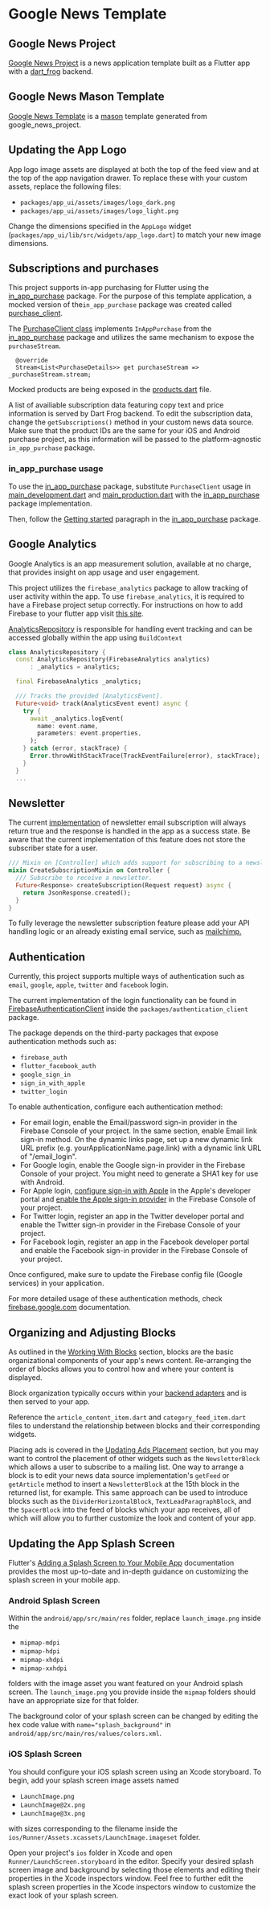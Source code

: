 # Google News Template

## Google News Project

[Google News Project](./google_news_project/README.md) is a news application template built as a Flutter app with a [dart_frog](https://pub.dev/packages/dart_frog) backend.

## Google News Mason Template

[Google News Template](./google_news_template/README.md) is a [mason](https://pub.dev/packages/mason) template generated from google_news_project.

## Updating the App Logo

App logo image assets are displayed at both the top of the feed view and at the top of the app navigation drawer. To replace these with your custom assets, replace the following files:

- `packages/app_ui/assets/images/logo_dark.png`
- `packages/app_ui/assets/images/logo_light.png`

Change the dimensions specified in the `AppLogo` widget (`packages/app_ui/lib/src/widgets/app_logo.dart`) to match your new image dimensions.

## Subscriptions and purchases

This project supports in-app purchasing for Flutter using the [in_app_purchase](https://pub.dev/packages/in_app_purchase) package. For the purpose of this template application, a mocked version of the`in_app_purchase` package was created called [purchase_client](https://github.com/VGVentures/google_news_template/tree/main/packages/purchase_client).

The [PurchaseClient class](https://github.com/VGVentures/google_news_template/blob/3f8d5cfd1106d3936b5d7582a82ca143c53d2535/packages/purchase_client/lib/src/purchase_client.dart#L36) implements `InAppPurchase` from the [in_app_purchase](https://pub.dev/packages/in_app_purchase) package and utilizes the same mechanism to expose the `purchaseStream`.

```
  @override
  Stream<List<PurchaseDetails>> get purchaseStream => _purchaseStream.stream;
```

Mocked products are being exposed in the [products.dart](https://github.com/VGVentures/google_news_template/blob/main/packages/purchase_client/lib/src/products.dart) file.

A list of availiable subscription data featuring copy text and price information is served by Dart Frog backend. To edit the subscription data, change the `getSubscriptions()` method in your custom news data source. Make sure that the product IDs are the same for your iOS and Android purchase project, as this information will be passed to the platform-agnostic `in_app_purchase` package.

### in_app_purchase usage

To use the [in_app_purchase](https://pub.dev/packages/in_app_purchase) package, substitute `PurchaseClient` usage in [main_development.dart](https://github.com/VGVentures/google_news_template/blob/3f8d5cfd1106d3936b5d7582a82ca143c53d2535/lib/main/main_development.dart#L80) and [main_production.dart](https://github.com/VGVentures/google_news_template/blob/3f8d5cfd1106d3936b5d7582a82ca143c53d2535/lib/main/main_production.dart#L80) with the [in_app_purchase](https://pub.dev/packages/in_app_purchase) package implementation.

Then, follow the [Getting started](https://pub.dev/packages/in_app_purchase#getting-started) paragraph in the [in_app_purchase](https://pub.dev/packages/in_app_purchase) package.

## Google Analytics

Google Analytics is an app measurement solution, available at no charge, that provides insight on app usage and user engagement.

This project utilizes the `firebase_analytics` package to allow tracking of user activity within the app. To use `firebase_analytics`, it is required to have a Firebase project setup correctly. For instructions on how to add Firebase to your flutter app visit [this site](https://firebase.google.com/docs/flutter/setup).

[AnalyticsRepository](https://github.com/VGVentures/google_news_template/blob/e25b4905604f29f6a2b165b7381e696f4ebc22ee/packages/analytics_repository/lib/src/analytics_repository.dart#L38) is responsible for handling event tracking and can be accessed globally within the app using `BuildContext`

```dart
class AnalyticsRepository {
  const AnalyticsRepository(FirebaseAnalytics analytics)
      : _analytics = analytics;

  final FirebaseAnalytics _analytics;

  /// Tracks the provided [AnalyticsEvent].
  Future<void> track(AnalyticsEvent event) async {
    try {
      await _analytics.logEvent(
        name: event.name,
        parameters: event.properties,
      );
    } catch (error, stackTrace) {
      Error.throwWithStackTrace(TrackEventFailure(error), stackTrace);
    }
  }
  ...
```

## Newsletter

The current [implementation](https://github.com/VGVentures/google_news_template/blob/main/api/lib/src/api/v1/newsletter/create_subscription/create_subscription.dart) of newsletter email subscription will always return true and the response is handled in the app as a success state. Be aware that the current implementation of this feature does not store the subscriber state for a user.

```dart
/// Mixin on [Controller] which adds support for subscribing to a newsletter.
mixin CreateSubscriptionMixin on Controller {
  /// Subscribe to receive a newsletter.
  Future<Response> createSubscription(Request request) async {
    return JsonResponse.created();
  }
}
```

To fully leverage the newsletter subscription feature please add your API handling logic or an already existing email service, such as [mailchimp.](https://mailchimp.com/)

## Authentication

Currently, this project supports multiple ways of authentication such as `email`, `google`, `apple`, `twitter` and `facebook` login.

The current implementation of the login functionality can be found in [FirebaseAuthenticationClient](https://github.com/VGVentures/google_news_template/blob/e25b4905604f29f6a2b165b7381e696f4ebc22ee/packages/authentication_client/firebase_authentication_client/lib/src/firebase_authentication_client.dart#L20) inside the `packages/authentication_client` package.

The package depends on the third-party packages that expose authentication methods such as:

- `firebase_auth`
- `flutter_facebook_auth`
- `google_sign_in`
- `sign_in_with_apple`
- `twitter_login`

To enable authentication, configure each authentication method:
- For email login, enable the Email/password sign-in provider in the Firebase Console of your project. In the same section, enable Email link sign-in method. On the dynamic links page, set up a new dynamic link URL prefix (e.g. yourApplicationName.page.link) with a dynamic link URL of "/email_login".
- For Google login, enable the Google sign-in provider in the Firebase Console of your project. You might need to generate a SHA1 key for use with Android.
- For Apple login, [configure sign-in with Apple](https://firebase.google.com/docs/auth/ios/apple#configure-sign-in-with-apple) in the Apple's developer portal and [enable the Apple sign-in provider](https://firebase.google.com/docs/auth/ios/apple#enable-apple-as-a-sign-in-provider) in the Firebase Console of your project.
- For Twitter login, register an app in the Twitter developer portal and enable the Twitter sign-in provider in the Firebase Console of your project.
- For Facebook login, register an app in the Facebook developer portal and enable the Facebook sign-in provider in the Firebase Console of your project.
  
Once configured, make sure to update the Firebase config file (Google services) in your application.

For more detailed usage of these authentication methods, check [firebase.google.com](https://firebase.google.com/docs/auth/flutter/federated-auth) documentation.

## Organizing and Adjusting Blocks

As outlined in the [Working With Blocks](#working-with-blocks) section, blocks are the basic organizational components of your app's news content. Re-arranging the order of blocks allows you to control how and where your content is displayed.

Block organization typically occurs within your [backend adapters](#implementing-backend-adapters) and is then served to your app.

Reference the `article_content_item.dart` and `category_feed_item.dart` files to understand the relationship between blocks and their corresponding widgets.

Placing ads is covered in the [Updating Ads Placement](#updating-ads-placement) section, but you may want to control the placement of other widgets such as the `NewsletterBlock` which allows a user to subscribe to a mailing list. One way to arrange a block is to edit your news data source implementation's `getFeed` or `getArticle` method to insert a `NewsletterBlock` at the 15th block in the returned list, for example. This same approach can be used to introduce blocks such as the `DividerHorizontalBlock`, `TextLeadParagraphBlock`, and the `SpacerBlock` into the feed of blocks which your app receives, all of which will allow you to further customize the look and content of your app.

## Updating the App Splash Screen

Flutter's [Adding a Splash Screen to Your Mobile App](https://docs.flutter.dev/development/ui/advanced/splash-screen) documentation provides the most up-to-date and in-depth guidance on customizing the splash screen in your mobile app.

### Android Splash Screen

Within the `android/app/src/main/res` folder, replace `launch_image.png` inside the 

 - `mipmap-mdpi` 
 - `mipmap-hdpi` 
 - `mipmap-xhdpi` 
 - `mipmap-xxhdpi`
 
folders with the image asset you want featured on your Android splash screen. The `launch_image.png` you provide inside the `mipmap` folders should have an appropriate size for that folder.

The background color of your splash screen can be changed by editing the hex code value with `name="splash_background"` in `android/app/src/main/res/values/colors.xml`.

### iOS Splash Screen

You should configure your iOS splash screen using an Xcode storyboard. To begin, add your splash screen image assets named 

 - `LaunchImage.png` 
 - `LaunchImage@2x.png`  
 - `LaunchImage@3x.png`

 with sizes corresponding to the filename inside the  `ios/Runner/Assets.xcassets/LaunchImage.imageset` folder. 

Open your project's `ios` folder in Xcode and open `Runner/LaunchScreen.storyboard` in the editor. Specify your desired splash screen image and background by selecting those elements and editing their properties in the Xcode inspectors window. Feel free to further edit the splash screen properties in the Xcode inspectors window to customize the exact look of your splash screen.
